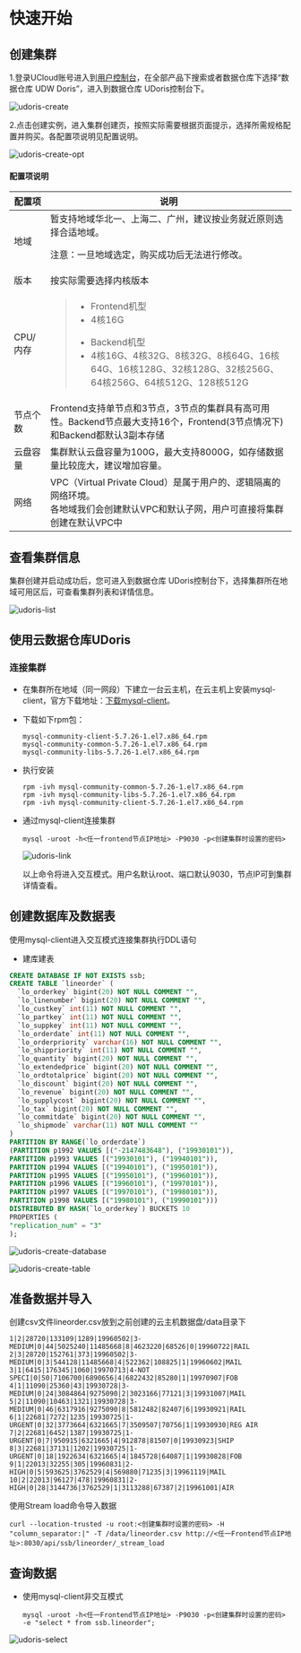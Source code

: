 # 快速开始

## 创建集群
1.登录UCloud账号进入到[用户控制台](https://passport.ucloud.cn/#login)，在全部产品下搜索或者数据仓库下选择“数据仓库 UDW Doris”，进入到数据仓库 UDoris控制台下。

![udoris-create](images/udoris-create.png)

2.点击创建实例，进入集群创建页，按照实际需要根据页面提示，选择所需规格配置并购买。各配置项说明见配置说明。

![udoris-create-opt](images/udoris-create-opt.png)

#### 配置项说明

<table>
    <thead>
    <tr>
        <th>配置项</th>
        <th>说明</th>
    </tr>
    </thead>
    <tbody>
    <tr>
        <td>地域</td>
        <td>
            暂支持地域华北一、上海二、广州，建议按业务就近原则选择合适地域。
            <p class="tip">注意：一旦地域选定，购买成功后无法进行修改。</p>
        </td>
    </tr>
    <tr>
        <td>版本</td>
        <td>按实际需要选择内核版本</td>
    </tr>
    <tr>
        <td>CPU/内存</td>
        <td>
            <blockquote>
                <ul>
                    <li>Frontend机型</li>
                    <li>4核16G</li>
                </ul>
                <ul>
                    <li>Backend机型</li>
                    <li>4核16G、4核32G、8核32G、8核64G、16核64G、16核128G、32核128G、32核256G、64核256G、64核512G、128核512G</li>
                </ul>
            </blockquote>
        </td>
    </tr>
    <tr>
        <td>节点个数</td>
        <td>Frontend支持单节点和3节点，3节点的集群具有高可用性。Backend节点最大支持16个，Frontend(3节点情况下)和Backend都默认3副本存储</td>
    </tr>
    <tr>
        <td>云盘容量</td>
        <td>集群默认云盘容量为100G，最大支持8000G，如存储数据量比较庞大，建议增加容量。</td>
    </tr>
    <tr>
        <td>网络</td>
        <td>
            VPC（Virtual Private Cloud）是属于用户的、逻辑隔离的网络环境。<br />
            各地域我们会创建默认VPC和默认子网，用户可直接将集群创建在默认VPC中
        </td>
    </tr>
    </tbody>
</table>


## 查看集群信息

集群创建并启动成功后，您可进入到数据仓库 UDoris控制台下，选择集群所在地域可用区后，可查看集群列表和详情信息。

![udoris-list](images/udoris-list.png)



## 使用云数据仓库UDoris

### 连接集群

- 在集群所在地域（同一网段）下建立一台云主机，在云主机上安装mysql-client，官方下载地址：[下载mysql-client](https://dev.mysql.com/downloads/mysql/)。

- 下载如下rpm包：

  ```
  mysql-community-client-5.7.26-1.el7.x86_64.rpm
  mysql-community-common-5.7.26-1.el7.x86_64.rpm
  mysql-community-libs-5.7.26-1.el7.x86_64.rpm
  ```
  
- 执行安装

  ```shell
  rpm -ivh mysql-community-common-5.7.26-1.el7.x86_64.rpm
  rpm -ivh mysql-community-libs-5.7.26-1.el7.x86_64.rpm
  rpm -ivh mysql-community-client-5.7.26-1.el7.x86_64.rpm
  ```

- 通过mysql-client连接集群

  ```shell
  mysql -uroot -h<任一frontend节点IP地址> -P9030 -p<创建集群时设置的密码>
  ```

  ![udoris-link](images/udoris-link.png)

  以上命令将进入交互模式。用户名默认root、端口默认9030，节点IP可到集群详情查看。

## 创建数据库及数据表

使用mysql-client进入交互模式连接集群执行DDL语句

- 建库建表

```sql
CREATE DATABASE IF NOT EXISTS ssb;
CREATE TABLE `lineorder` (
  `lo_orderkey` bigint(20) NOT NULL COMMENT "",
  `lo_linenumber` bigint(20) NOT NULL COMMENT "",
  `lo_custkey` int(11) NOT NULL COMMENT "",
  `lo_partkey` int(11) NOT NULL COMMENT "",
  `lo_suppkey` int(11) NOT NULL COMMENT "",
  `lo_orderdate` int(11) NOT NULL COMMENT "",
  `lo_orderpriority` varchar(16) NOT NULL COMMENT "",
  `lo_shippriority` int(11) NOT NULL COMMENT "",
  `lo_quantity` bigint(20) NOT NULL COMMENT "",
  `lo_extendedprice` bigint(20) NOT NULL COMMENT "",
  `lo_ordtotalprice` bigint(20) NOT NULL COMMENT "",
  `lo_discount` bigint(20) NOT NULL COMMENT "",
  `lo_revenue` bigint(20) NOT NULL COMMENT "",
  `lo_supplycost` bigint(20) NOT NULL COMMENT "",
  `lo_tax` bigint(20) NOT NULL COMMENT "",
  `lo_commitdate` bigint(20) NOT NULL COMMENT "",
  `lo_shipmode` varchar(11) NOT NULL COMMENT ""
)
PARTITION BY RANGE(`lo_orderdate`)
(PARTITION p1992 VALUES [("-2147483648"), ("19930101")),
PARTITION p1993 VALUES [("19930101"), ("19940101")),
PARTITION p1994 VALUES [("19940101"), ("19950101")),
PARTITION p1995 VALUES [("19950101"), ("19960101")),
PARTITION p1996 VALUES [("19960101"), ("19970101")),
PARTITION p1997 VALUES [("19970101"), ("19980101")),
PARTITION p1998 VALUES [("19980101"), ("19990101")))
DISTRIBUTED BY HASH(`lo_orderkey`) BUCKETS 10
PROPERTIES (
"replication_num" = "3"
);
```

![udoris-create-database](images/udoris-create-database.png)

![udoris-create-table](images/udoris-create-table.png)



## 准备数据并导入

创建csv文件lineorder.csv放到之前创建的云主机数据盘/data目录下

```
1|2|28720|133109|1289|19960502|3-MEDIUM|0|44|5025240|11485668|8|4623220|68526|0|19960722|RAIL
2|3|28720|152761|373|19960502|3-MEDIUM|0|3|544128|11485668|4|522362|108825|1|19960602|MAIL
3|1|6415|176345|1060|19970713|4-NOT SPECI|0|50|7106700|6890656|4|6822432|85280|1|19970907|FOB
4|1|11090|25360|43|19930728|3-MEDIUM|0|24|3084864|9275090|2|3023166|77121|3|19931007|MAIL
5|2|11090|10463|1321|19930728|3-MEDIUM|0|46|6317916|9275090|8|5812482|82407|6|19930921|RAIL
6|1|22681|7272|1235|19930725|1-URGENT|0|32|3773664|6321665|7|3509507|70756|1|19930930|REG AIR
7|2|22681|6452|1387|19930725|1-URGENT|0|7|950915|6321665|4|912878|81507|0|19930923|SHIP
8|3|22681|37131|1202|19930725|1-URGENT|0|18|1922634|6321665|4|1845728|64087|1|19930828|FOB
9|1|22013|32255|305|19960831|2-HIGH|0|5|593625|3762529|4|569880|71235|3|19961119|MAIL
10|2|22013|96127|478|19960831|2-HIGH|0|28|3144736|3762529|1|3113288|67387|2|19961001|AIR
```

使用Stream load命令导入数据

```shell
curl --location-trusted -u root:<创建集群时设置的密码> -H "column_separator:|" -T /data/lineorder.csv http://<任一Frontend节点IP地址>:8030/api/ssb/lineorder/_stream_load
```

## 查询数据

- 使用mysql-client非交互模式

  ```
  mysql -uroot -h<任一Frontend节点IP地址> -P9030 -p<创建集群时设置的密码> -e "select * from ssb.lineorder";
  ```

![udoris-select](images/udoris-select.png)




